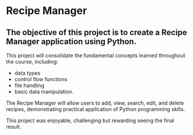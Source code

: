 # Recipe Manager 
## The objective of this project is to create a Recipe Manager application using Python.

This project will consolidate the fundamental concepts learned throughout the course, including:
- data types
- control flow functions
- file handling
- basic data manipulation.

The Recipe Manager will allow users to add, view, search, edit, and delete recipes, demonstrating practical application of Python programming skills.

This project was enjoyable, challenging but rewarding seeing the final result. 
